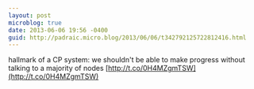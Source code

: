 ```yaml
---
layout: post
microblog: true
date: 2013-06-06 19:56 -0400
guid: http://padraic.micro.blog/2013/06/06/t342792125722812416.html
---
```

hallmark of a CP system: we shouldn't be able to make progress without talking to a majority of nodes [http://t.co/0H4MZgmTSW](http://t.co/0H4MZgmTSW)
